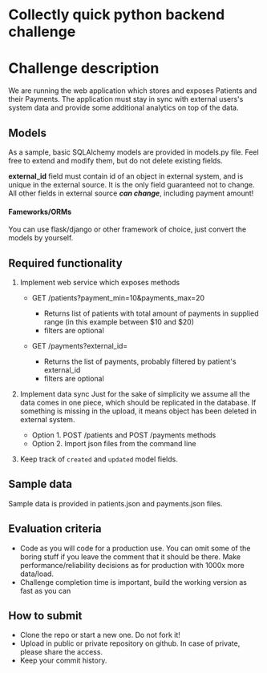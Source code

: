 # Collectly quick python backend challenge 

# Challenge description

We are running the web application which stores and exposes Patients and their Payments. 
The application must stay in sync with external users's system data and provide
some additional analytics on top of the data.

## Models 

As a sample, basic SQLAlchemy models are provided in models.py file.
Feel free to extend and modify them, but do not delete existing fields.

**external_id** field must contain id of an object in external system, and is  
unique in the external source. It is the only field guaranteed not to change. 
All other fields in external source ***can change***, including payment amount!

#### Fameworks/ORMs

You can use flask/django or other framework of choice, just convert the models
by yourself.


## Required functionality

1. Implement web service which exposes methods
    * GET /patients?payment_min=10&payments_max=20
      - Returns list of patients with total amount of payments in supplied range (in 
      this example between $10 and $20) 
      - filters are optional
    
    * GET /payments?external_id=
      - Returns the list of payments, probably filtered by patient's external_id
      - filters are optional
      
2. Implement data sync
    Just for the sake of simplicity we assume all the data comes in one piece, which 
    should be replicated in the database. If something is missing in the upload,
    it means object has been deleted in external system. 
 
    * Option 1. POST /patients and POST /payments methods
    * Option 2. Import json files from the command line
       
3. Keep track of `created` and `updated` model fields. 


## Sample data

Sample data is provided in patients.json and payments.json files. 

 
## Evaluation criteria

* Code as you will code for a production use. You can omit some of the boring stuff 
 if you leave the comment that it should be there.
 Make performance/reliability decisions as for production with 1000x more data/load. 
* Challenge completion time is important, build the working version as fast as you can 

## How to submit
* Clone the repo or start a new one. Do not fork it!
* Upload in public or private repository on github. In case of private, please share the access.
* Keep your commit history.
